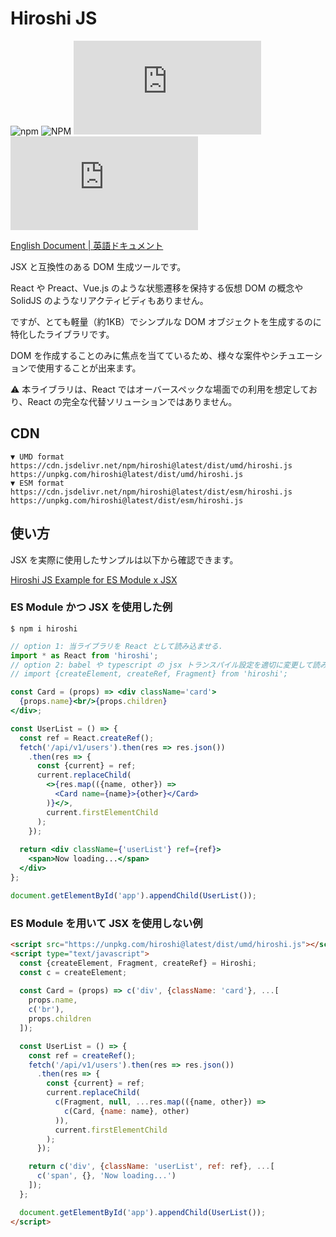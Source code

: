 # Hiroshi JS

![npm](https://img.shields.io/npm/v/hiroshi)
![NPM](https://img.shields.io/npm/l/hiroshi)
[![size](http://img.badgesize.io/https://unpkg.com/hiroshi@latest/dist/esm/hiroshi.js?label=size)](https://unpkg.com/hiroshi@latest/dist/esm/hiroshi.js)
[![gzip size](http://img.badgesize.io/https://unpkg.com/hiroshi@latest/dist/esm/hiroshi.js?compression=gzip&label=gzip+size)](https://unpkg.com/hiroshi@latest/dist/esm/hiroshi.js)

[English Document | 英語ドキュメント](./README.md)

JSX と互換性のある DOM 生成ツールです。

React や Preact、Vue.js のような状態遷移を保持する仮想 DOM の概念や SolidJS のようなリアクティビディもありません。

ですが、とても軽量（約1KB）でシンプルな DOM オブジェクトを生成するのに特化したライブラリです。

DOM を作成することのみに焦点を当てているため、様々な案件やシチュエーションで使用することが出来ます。

⚠ 本ライブラリは、React ではオーバースペックな場面での利用を想定しており、React の完全な代替ソリューションではありません。

## CDN

```text
▼ UMD format
https://cdn.jsdelivr.net/npm/hiroshi@latest/dist/umd/hiroshi.js
https://unpkg.com/hiroshi@latest/dist/umd/hiroshi.js
▼ ESM format
https://cdn.jsdelivr.net/npm/hiroshi@latest/dist/esm/hiroshi.js
https://unpkg.com/hiroshi@latest/dist/esm/hiroshi.js
```

## 使い方

JSX を実際に使用したサンプルは以下から確認できます。

[Hiroshi JS Example for ES Module x JSX](https://codepen.io/kato83/pen/zYWLPMP)

### ES Module かつ JSX を使用した例

```shell
$ npm i hiroshi
```

```jsx
// option 1: 当ライブラリを React として読み込ませる.
import * as React from 'hiroshi';
// option 2: babel や typescript の jsx トランスパイル設定を適切に変更して読み込む
// import {createElement, createRef, Fragment} from 'hiroshi';

const Card = (props) => <div className='card'>
  {props.name}<br/>{props.children}
</div>;

const UserList = () => {
  const ref = React.createRef();
  fetch('/api/v1/users').then(res => res.json())
    .then(res => {
      const {current} = ref;
      current.replaceChild(
        <>{res.map(({name, other}) => 
          <Card name={name}>{other}</Card>
        )}</>,
        current.firstElementChild
      );
    });
  
  return <div className={'userList'} ref={ref}>
    <span>Now loading...</span>
  </div>
};

document.getElementById('app').appendChild(UserList());
```

### ES Module を用いて JSX を使用しない例

```html
<script src="https://unpkg.com/hiroshi@latest/dist/umd/hiroshi.js"></script>
<script type="text/javascript">
  const {createElement, Fragment, createRef} = Hiroshi;
  const c = createElement;
  
  const Card = (props) => c('div', {className: 'card'}, ...[
    props.name,
    c('br'),
    props.children
  ]);

  const UserList = () => {
    const ref = createRef();
    fetch('/api/v1/users').then(res => res.json())
      .then(res => {
        const {current} = ref;
        current.replaceChild(
          c(Fragment, null, ...res.map(({name, other}) => 
            c(Card, {name: name}, other)
          )),
          current.firstElementChild
        );
      });

    return c('div', {className: 'userList', ref: ref}, ...[
      c('span', {}, 'Now loading...')  
    ]);
  };

  document.getElementById('app').appendChild(UserList());
</script>
```
